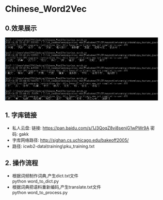# Chinese_Word2Vec

## 0.效果展示  
![image](https://github.com/shen1994/README/raw/master/images/Word2Vec.jpg)  

## 1. 字库链接  
* 私人云盘: 链接: <https://pan.baidu.com/s/1J3QoqZ8vi8senjG1wPWr9A> 密码: gakk  
* 字库网络路径: <http://sighan.cs.uchicago.edu/bakeoff2005/>  
* 路径: icwb2-data\training\pku_training.txt  

## 2. 操作流程  
* 根据词频制作词典,产生dict.txt文件  
python word_to_dict.py  
* 根据词典把语料重新编码,产生translate.txt文件  
python word_to_process.py  
